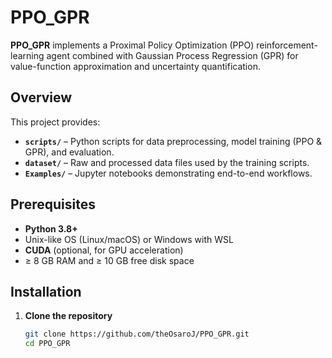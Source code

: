 # PPO_GPR

**PPO_GPR** implements a Proximal Policy Optimization (PPO) reinforcement-learning agent combined with Gaussian Process Regression (GPR) for value-function approximation and uncertainty quantification.

## Overview
This project provides:
- **`scripts/`** – Python scripts for data preprocessing, model training (PPO & GPR), and evaluation.
- **`dataset/`** – Raw and processed data files used by the training scripts.
- **`Examples/`** – Jupyter notebooks demonstrating end-to-end workflows.

## Prerequisites
- **Python 3.8+**  
- Unix-like OS (Linux/macOS) or Windows with WSL  
- **CUDA** (optional, for GPU acceleration)  
- ≥ 8 GB RAM and ≥ 10 GB free disk space  

## Installation
1. **Clone the repository**  
   ```bash
   git clone https://github.com/theOsaroJ/PPO_GPR.git
   cd PPO_GPR
